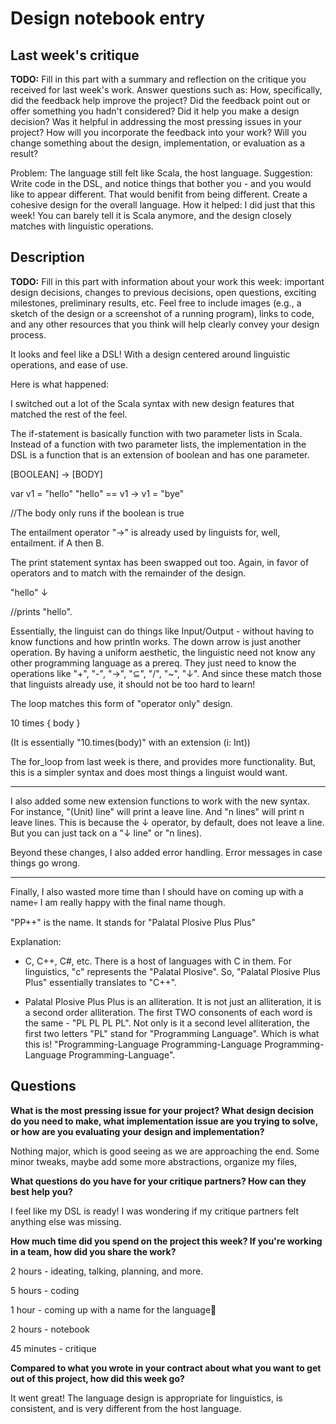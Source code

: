 # Design notebook entry

## Last week's critique

**TODO:** Fill in this part with a summary and reflection on the critique you received for
last week's work. Answer questions such as:  How, specifically, did the feedback help
improve the project? Did the feedback point out or offer something you hadn't considered?
Did it help you make a design decision? Was it helpful in addressing the most pressing
issues in your project? How will you incorporate the feedback into your work? Will you
change something about the design, implementation, or evaluation as a result?

Problem: The language still felt like Scala, the host language.
Suggestion: Write code in the DSL, and notice things that bother you - and you would like to appear different. That would benifit from being different. Create a cohesive design for the overall language. 
How it helped: I did just that this week! You can barely tell it is Scala anymore, and the design closely matches with linguistic operations. 

## Description

**TODO:** Fill in this part with information about your work this week:
important design decisions, changes to previous decisions, open questions,
exciting milestones, preliminary results, etc. Feel free to include images
(e.g., a sketch of the design or a screenshot of a running program), links to
code, and any other resources that you think will help clearly convey your
design process.

It looks and feel like a DSL! With a design centered around linguistic operations, and ease of use. 

Here is what happened:

I switched out a lot of the Scala syntax with new design features that matched the rest of the feel. 

The if-statement is basically function with two parameter lists in Scala. Instead of a function with two parameter lists, the implementation in the DSL is a function that is an extension of boolean and has one parameter.

[BOOLEAN] -> [BODY]

var v1 = "hello"
"hello" == v1 -> v1 = "bye"

//The body only runs if the boolean is true

The entailment operator "->" is already used by linguists for, well, entailment. if A then B.


The print statement syntax has been swapped out too. Again, in favor of operators and to match with the remainder of the design.

"hello" ↓

//prints "hello". 

Essentially, the linguist can do things like Input/Output - without having to know functions and how println works. The down arrow is just another operation. By having a uniform aesthetic, the linguistic need not know any other programming language as a prereq. They just need to know the operations like "+", "-", "->", "⊆", "/", "~", "↓". And since these match those that linguists already use, it should not be too hard to learn! 

The loop matches this form of "operator only" design. 

10 times {
  body
}

(It is essentially "10.times(body)" with an extension (i: Int))

The for_loop from last week is there, and provides more functionality. But, this is a simpler syntax and does most things a linguist would want. 

----

I also added some new extension functions to work with the new syntax. For instance, "(Unit) line" will print a leave line. And "n lines" will print n leave lines. This is because the ↓ operator, by default, does not leave a line. But you can just tack on a "↓ line" or "n lines).

Beyond these changes, I also added error handling. Error messages in case things go wrong.

---

Finally, I also wasted more time than I should have on coming up with a name💀 I am really happy with the final name though. 

"PP++" is the name. It stands for "Palatal Plosive Plus Plus" 

Explanation:

- C, C++, C#, etc. There is a host of languages with C in them. For linguistics, "c" represents the "Palatal Plosive". 
So, "Palatal Plosive Plus Plus" essentially translates to "C++".

- Palatal Plosive Plus Plus is an alliteration. It is not just an alliteration, it is a second order alliteration. The first TWO consonents of each word is the same - "PL PL PL PL". Not only is it a second level alliteration, the first two letters "PL" stand for "Programming Language". Which is what this is! "Programming-Language Programming-Language Programming-Language Programming-Language". 

 
## Questions

**What is the most pressing issue for your project? What design decision do
you need to make, what implementation issue are you trying to solve, or how
are you evaluating your design and implementation?**

Nothing major, which is good seeing as we are approaching the end. Some minor tweaks, maybe add some more abstractions, organize my files, 

**What questions do you have for your critique partners? How can they best help
you?**

I feel like my DSL is ready! I was wondering if my critique partners felt anything else was missing.

**How much time did you spend on the project this week? If you're working in a
team, how did you share the work?**

2 hours - ideating, talking, planning, and more.

5 hours - coding

1 hour - coming up with a name for the language👀

2 hours - notebook

45 minutes - critique


**Compared to what you wrote in your contract about what you want to get out of this
project, how did this week go?**

It went great! The language design is appropriate for linguistics, is consistent, and is very different from the host language.

